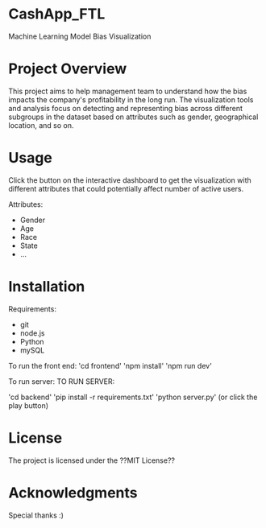 # CashApp_FTL

Machine Learning Model Bias Visualization


# Project Overview

This project aims to help management team to understand how the bias impacts the company's profitability in the long run. The visualization tools and analysis focus on detecting and representing bias across different subgroups in the dataset based on attributes such as gender, geographical location, and so on. 


# Usage

Click the button on the interactive dashboard to get the visualization with different attributes that could potentially affect number of active users.

Attributes:
- Gender
- Age
- Race
- State
- ...


# Installation
Requirements:
- git
- node.js
- Python
- mySQL

To run the front end:
'cd frontend'
'npm install'
'npm run dev'

To run server:
TO RUN SERVER:

'cd backend'
'pip install -r requirements.txt'
'python server.py' (or click the play button)

# License
The project is licensed under the ??MIT License??


# Acknowledgments

Special thanks :)


